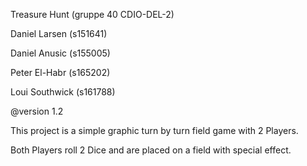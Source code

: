 Treasure Hunt (gruppe 40 CDIO-DEL-2)


Daniel Larsen (s151641)

Daniel Anusic (s155005)

Peter El-Habr (s165202)

Loui Southwick (s161788)

@version 1.2
 

This project is a simple graphic turn by turn field game with 2 Players.

Both Players roll 2 Dice and are placed on a field with special effect.
 
